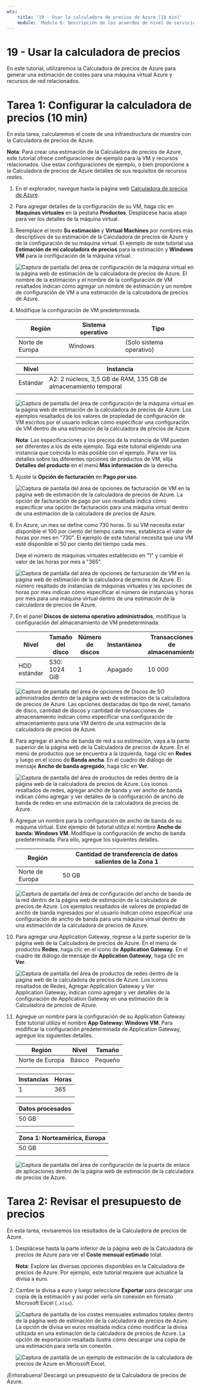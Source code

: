 ```yaml
---
wts:
    title: '19 - Usar la calculadora de precios de Azure (10 min)'
    module: 'Módulo 6: Descripción de los acuerdos de nivel de servicio y Azure Cost Management'
---
```

# 19 - Usar la calculadora de precios

En este tutorial, utilizaremos la Calculadora de precios de Azure para generar una estimación de costes para una máquina virtual Azure y recursos de red relacionados.

# Tarea 1: Configurar la calculadora de precios (10 min)

En esta tarea, calcularemos el coste de una infraestructura de muestra con la Calculadora de precios de Azure. 

**Nota**: Para crear una estimación de la Calculadora de precios de Azure, este tutorial ofrece configuraciones de ejemplo para la VM y recursos relacionados. Use estas configuraciones de ejemplo, o bien proporcione a la Calculadora de precios de Azure detalles de sus requisitos de recursos *reales*.

1. En el explorador, navegue hasta la página web [Calculadora de precios de Azure](https://azure.microsoft.com/es-es/pricing/calculator/).

2. Para agregar detalles de la configuración de su VM, haga clic en **Maquinas virtuales** en la pestaña **Productos**. Desplácese hacia abajo para ver los detalles de la máquina virtual. 

3. Reemplace el texto **Su estimación** y **Virtual Machines** por nombres más descriptivos de su estimación de la Calculadora de precios de Azure y de la configuración de su máquina virtual. El ejemplo de este tutorial usa **Estimación de mi calculadora de precios** para la estimación y **Windows VM** para la configuración de la máquina virtual.

   ![Captura de pantalla del área de configuración de la máquina virtual en la página web de estimación de la calculadora de precios de Azure. El nombre de la estimación y el nombre de la configuración de VM resaltados indican cómo agregar un nombre de estimación y un nombre de configuración de VM a una estimación de la calculadora de precios de Azure.](../images/1901.png)

4. Modifique la configuración de VM predeterminada.

    | Región | Sistema operativo | Tipo |
    |------|----------------|----|
    | Norte de Europa | Windows | (Solo sistema operativo) |
    | | |

    | Nivel | Instancia |
    |----|--------|
    | Estándar | A2: 2 núcleos, 3,5 GB de RAM, 135 GB de almacenamiento temporal |
    | | |

   ![Captura de pantalla del área de configuración de la máquina virtual en la página web de estimación de la calculadora de precios de Azure. Los ejemplos resaltados de los valores de propiedad de configuración de VM escritos por el usuario indican cómo especificar una configuración de VM dentro de una estimación de la calculadora de precios de Azure.](../images/1902.png)

    **Nota**: Las especificaciones y los precios de la instancia de VM pueden ser diferentes a los de este ejemplo. Siga este tutorial eligiendo una instancia que coincida lo más posible con el ejemplo. Para ver los detalles sobre las diferentes opciones de productos de VM, elija **Detalles del producto** en el menú **Más información** de la derecha.

5. Ajuste la **Opción de facturación** en **Pago por uso**.

   ![Captura de pantalla del área de opciones de facturación de VM en la página web de estimación de la calculadora de precios de Azure. La opción de facturación de pago por uso resaltada indica cómo especificar una opción de facturación para una máquina virtual dentro de una estimación de la calculadora de precios de Azure.](../images/1903.png)

6. En Azure, un mes se define como 730 horas. Si su VM necesita estar disponible el 100 por ciento del tiempo cada mes, establezca el valor de horas por mes en "730". El ejemplo de este tutorial necesita que una VM esté disponible el 50 por ciento del tiempo cada mes.

    Deje el número de máquinas virtuales establecido en "1" y cambie el valor de las horas por mes a "365".

   ![Captura de pantalla del área de opciones de facturación de VM en la página web de estimación de la calculadora de precios de Azure. El número resaltado de instancias de máquinas virtuales y las opciones de horas por mes indican cómo especificar el número de instancias y horas por mes para una máquina virtual dentro de una estimación de la calculadora de precios de Azure.](../images/1904.png)

7. En el panel **Discos de sistema operativo administrados**, modifique la configuración del almacenamiento de VM predeterminada.

    | Nivel | Tamaño del disco | Número de discos | Instantánea | Transacciones de almacenamiento |
    | ---- | --------- | --------------- | -------- | -------------------- |
    | HDD estándar | S30: 1024 GiB | 1 | Apagado | 10 000 |

   ![Captura de pantalla del área de opciones de Discos de SO administrados dentro de la página web de estimación de la calculadora de precios de Azure. Las opciones destacadas de tipo de nivel, tamaño de disco, cantidad de discos y cantidad de transacciones de almacenamiento indican cómo especificar una configuración de almacenamiento para una VM dentro de una estimación de la calculadora de precios de Azure.](../images/1905.png)

8. Para agregar el ancho de banda de red a su estimación, vaya a la parte superior de la página web de la Calculadora de precios de Azure. En el menú de productos que se encuentra a la izquierda, haga clic en **Redes** y luego en el icono de **Banda ancha**. En el cuadro de diálogo de mensaje **Ancho de banda agregado**, haga clic en **Ver**.

   ![Captura de pantalla del área de productos de redes dentro de la página web de la calculadora de precios de Azure. Los iconos resaltados de redes, agregar ancho de banda y ver ancho de banda indican cómo agregar y ver detalles de la configuración de ancho de banda de redes en una estimación de la calculadora de precios de Azure.](../images/1906.png)

9. Agregue un nombre para la configuración de ancho de banda de su máquina virtual. Este ejemplo de tutorial utiliza el nombre **Ancho de banda: Windows VM**. Modifique la configuración de ancho de banda predeterminada. Para ello, agregue los siguientes detalles.

    | Región | Cantidad de transferencia de datos salientes de la Zona 1 |
    | ------ | -------------------------------------- |
    | Norte de Europa | 50 GB |

   ![Captura de pantalla del área de configuración del ancho de banda de la red dentro de la página web de estimación de la calculadora de precios de Azure. Los ejemplos resaltados de valores de propiedad de ancho de banda ingresados por el usuario indican cómo especificar una configuración de ancho de banda para una máquina virtual dentro de una estimación de la calculadora de precios de Azure.](../images/1907.png)

10. Para agregar una Application Gateway, regrese a la parte superior de la página web de la Calculadora de precios de Azure. En el menú de productos **Redes**, haga clic en el icono de **Application Gateway**. En el cuadro de diálogo de mensaje de **Application Gateway**, haga clic en **Ver**.

    ![Captura de pantalla del área de productos de redes dentro de la página web de la calculadora de precios de Azure. Los iconos resaltados de Redes, Agregar Application Gateway y Ver Application Gateway, indican cómo agregar y ver detalles de la configuración de Application Gateway en una estimación de la Calculadora de precios de Azure.](../images/1908.png)

11. Agregue un nombre para la configuración de su Application Gateway. Este tutorial utiliza el nombre **App Gateway: Windows VM**. Para modificar la configuración predeterminada de Application Gateway, agregue los siguientes detalles.

    | Región | Nivel | Tamaño |
    | ------ | ---- | ---- |
    | Norte de Europa | Básico | Pequeño |
    | | |

    | Instancias | Horas |
    | ------- | ------- |
    | 1 | 365 |
    | | |

    | Datos procesados |
    | -------------- |
    | 50 GB |
    | | |

    | Zona 1: Norteamérica, Europa |
    | ----------------------------- |
    | 50 GB |
    | | |

    ![Captura de pantalla del área de configuración de la puerta de enlace de aplicaciones dentro de la página web de estimación de la calculadora de precios de Azure.](../images/1909.png)


# Tarea 2: Revisar el presupuesto de precios

En esta tarea, revisaremos los resultados de la Calculadora de precios de Azure. 

1. Desplácese hasta la parte inferior de la página web de la Calculadora de precios de Azure para ver el **Coste mensual estimado** total.

    **Nota**: Explore las diversas opciones disponibles en la Calculadora de precios de Azure. Por ejemplo, este tutorial requiere que actualice la divisa a euro.

2. Cambie la divisa a euro y luego seleccione **Exportar** para descargar una copia de la estimación y así poder verla sin conexión en formato Microsoft Excel (`.xlsx`).

    ![Captura de pantalla de los costes mensuales estimados totales dentro de la página web de estimación de la calculadora de precios de Azure. La opción de divisa en euros resaltada indica cómo modificar la divisa utilizada en una estimación de la calculadora de precios de Azure. La opción de exportación resaltada ilustra cómo descargar una copia de una estimación para verla sin conexión.](../images/1910.png)

    ![Captura de pantalla de un ejemplo de estimación de la calculadora de precios de Azure en Microsoft Excel.](../images/1911.png)

¡Enhorabuena! Descargó un presupuesto de la Calculadora de precios de Azure.